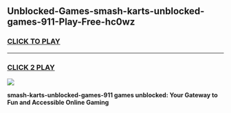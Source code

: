 
## Unblocked-Games-smash-karts-unblocked-games-911-Play-Free-hc0wz
<h3>
<a href="https://premium76.site?title=smash-karts-unblocked-games-911&ref=23A">CLICK TO PLAY</a></h3>
<hr>

<h3>
<a href="https://premium76.site?title=smash-karts-unblocked-games-911&ref=23A">CLICK 2 PLAY</a>
  
</h3>

<a href="https://premium76.site?title=smash-karts-unblocked-games-911&ref=23A"><img src="https://clearcache.store/games.png"></a>


**smash-karts-unblocked-games-911 games unblocked: Your Gateway to Fun and Accessible Online Gaming**
